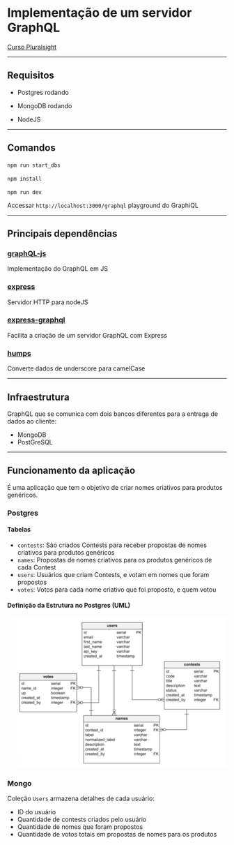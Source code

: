 # Implementação de um servidor GraphQL

[Curso Pluralsight](https://app.pluralsight.com/player?course=graphql-scalable-apis)

---

## Requisitos

- Postgres rodando

- MongoDB rodando

- NodeJS

---

## Comandos

`npm run start_dbs`

`npm install`

`npm run dev`

Accessar `http://localhost:3000/graphql` playground do GraphiQL

---

## Principais dependências

### [graphQL-js](https://github.com/graphql/graphql-js)
Implementação do GraphQL em JS

### [express](https://expressjs.com/)
Servidor HTTP para nodeJS

### [express-graphql](https://github.com/graphql/express-graphql)
Facilita a criação de um servidor GraphQL com Express

### [humps](https://github.com/domchristie/humps)
Converte dados de underscore para camelCase

---

## Infraestrutura
GraphQL que se comunica com dois bancos diferentes para a entrega de dados ao cliente:

- MongoDB
- PostGreSQL

---

## Funcionamento da aplicação
É uma aplicação que tem o objetivo de criar nomes criativos para produtos genéricos.

### Postgres
#### Tabelas
- `contests`: São criados Contests para receber propostas de nomes criativos para produtos genéricos
- `names`: Propostas de nomes criativos para os produtos genéricos de cada Contest
- `users`: Usuários que criam Contests, e votam em nomes que foram propostos
- `votes`: Votos para cada nome criativo que foi proposto, e quem votou

#### Definição da Estrutura no Postgres (UML)
![postgres UML](./postgres-uml.png)


### Mongo
Coleção `Users` armazena detalhes de cada usuário:

- ID do usuário
- Quantidade de contests criados pelo usuário
- Quantidade de nomes que foram propostos
- Quantidade de votos totais em propostas de nomes para os produtos
